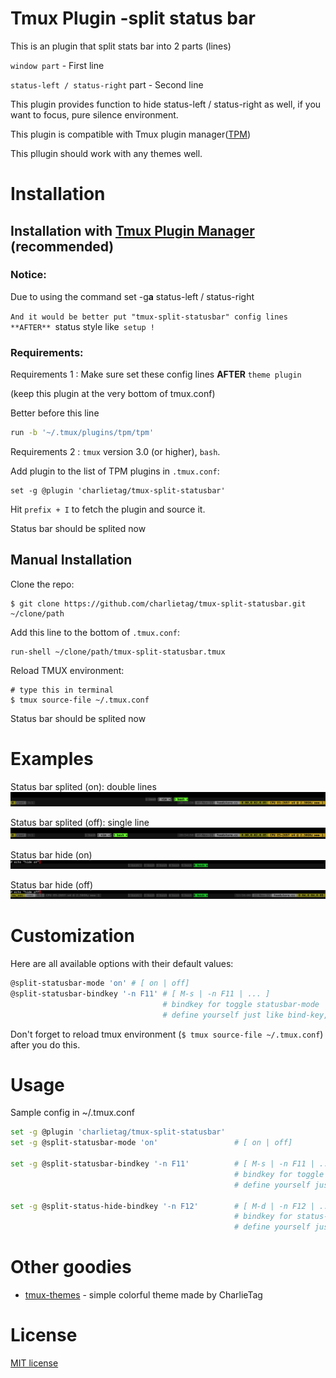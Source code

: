 # Tmux Plugin -split status bar

This is an plugin that split stats bar into 2 parts (lines)

  `window part` - First line

  `status-left / status-right` part - Second line

This plugin provides function to hide status-left / status-right as well, if you want to focus, pure silence environment.

This plugin is compatible with Tmux plugin manager([TPM](https://github.com/tmux-plugins/tpm))

This pllugin should work with any themes well.

# Installation
## Installation with [Tmux Plugin Manager](https://github.com/tmux-plugins/tpm) (recommended)
### Notice:

Due to using the command set -g**a** status-left / status-right 

`And it would be better put "tmux-split-statusbar" config lines **AFTER** `status style like` setup !`


### Requirements:
Requirements 1 : Make sure set these config lines **AFTER** `theme plugin`

  (keep this plugin at the very bottom of tmux.conf)

  Better before this line

  ```bash
  run -b '~/.tmux/plugins/tpm/tpm'
  ```

Requirements 2 : `tmux` version 3.0 (or higher), `bash`.

Add plugin to the list of TPM plugins in `.tmux.conf`:

    set -g @plugin 'charlietag/tmux-split-statusbar'

Hit `prefix + I` to fetch the plugin and source it.

Status bar should be splited now

## Manual Installation

Clone the repo:

    $ git clone https://github.com/charlietag/tmux-split-statusbar.git ~/clone/path

Add this line to the bottom of `.tmux.conf`:

    run-shell ~/clone/path/tmux-split-statusbar.tmux

Reload TMUX environment:

    # type this in terminal
    $ tmux source-file ~/.tmux.conf

Status bar should be splited now


# Examples

Status bar splited (on): double lines<br/>
![split-statusbar-mode-on](/screenshots/split-statusbar-mode-on.png)

Status bar splited (off): single line<br/>
![split-statusbar-mode-off](/screenshots/split-statusbar-mode-off.png)

Status bar hide (on)<br/>
![split-statusbar-hide-on](/screenshots/split-statusbar-hide-on.png)

Status bar hide (off)<br/>
![split-statusbar-hide-off](/screenshots/split-statusbar-hide-off.png)


# Customization

Here are all available options with their default values:

```bash
@split-statusbar-mode 'on' # [ on | off]
@split-statusbar-bindkey '-n F11' # [ M-s | -n F11 | ... ]
                                  # bindkey for toggle statusbar-mode
                                  # define yourself just like bind-key, default: M-s
```

Don't forget to reload tmux environment (`$ tmux source-file ~/.tmux.conf`)
after you do this.


# Usage

Sample config in ~/.tmux.conf

```bash
set -g @plugin 'charlietag/tmux-split-statusbar'
set -g @split-statusbar-mode 'on'                 # [ on | off]

set -g @split-statusbar-bindkey '-n F11'          # [ M-s | -n F11 | ... ]
                                                  # bindkey for toggle statusbar-mode
                                                  # define yourself just like bind-key, default: M-s

set -g @split-status-hide-bindkey '-n F12'        # [ M-d | -n F12 | ... ]
                                                  # bindkey for status-left / status-right hiding
                                                  # define yourself just like bind-key, default: M-d
```

# Other goodies

- [tmux-themes](https://github.com/charlietag/tmux-themes) - simple colorful theme made by CharlieTag

# License

[MIT license](https://opensource.org/licenses/MIT)
